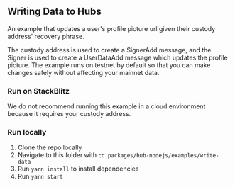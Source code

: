 ## Writing Data to Hubs

An example that updates a user's profile picture url given their custody address' recovery phrase. 

The custody address is used to create a SignerAdd message, and the Signer is used to create a UserDataAdd message which updates the profile picture. The example runs on testnet by default so that you can make changes safely without affecting your mainnet data.

### Run on StackBlitz

We do not recommend running this example in a cloud environment because it requires your custody address.

### Run locally

1. Clone the repo locally
2. Navigate to this folder with `cd packages/hub-nodejs/examples/write-data`
3. Run `yarn install` to install dependencies
4. Run `yarn start`